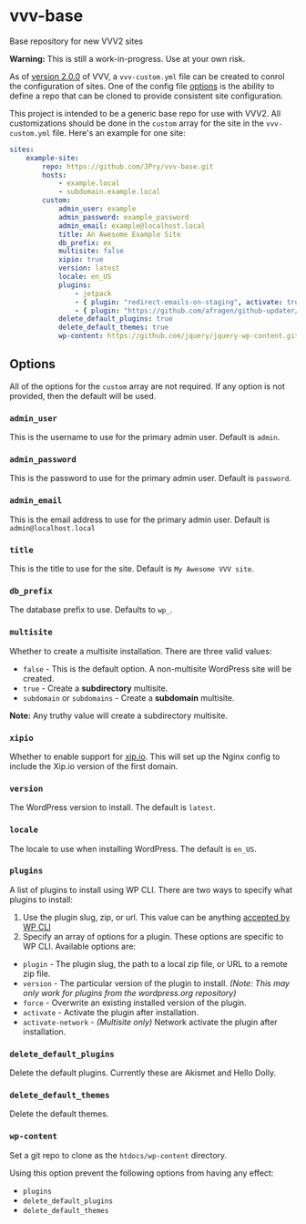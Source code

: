 # vvv-base

Base repository for new VVV2 sites

**Warning:** This is still a work-in-progress. Use at your own risk.

As of [version 2.0.0](https://varyingvagrantvagrants.org/blog/2017/03/13/varying-vagrant-vagrants-2-0-0.html) of VVV, 
a `vvv-custom.yml` file can be created to conrol the configuration of sites. One of the config file [options](https://varyingvagrantvagrants.org/docs/en-US/vvv-config/)
is the ability to define a repo that can be cloned to provide consistent site configuration.

This project is intended to be a generic base repo for use with VVV2. All customizations should be done in the
`custom` array for the site in the `vvv-custom.yml` file. Here's an example for one site:

```yml
sites:
    example-site:
        repo: https://github.com/JPry/vvv-base.git
        hosts:
            - example.local
            - subdomain.example.local
        custom:
            admin_user: example
            admin_password: example_password
            admin_email: example@localhost.local
            title: An Awesome Example Site
            db_prefix: ex_
            multisite: false
            xipio: true
            version: latest
            locale: en_US
            plugins:
                - jetpack
                - { plugin: "redirect-emails-on-staging", activate: true }
                - { plugin: "https://github.com/afragen/github-updater/archive/6.3.1.zip", force: true, activate: true }
            delete_default_plugins: true
            delete_default_themes: true
            wp-content: https://github.com/jquery/jquery-wp-content.git

```

## Options

All of the options for the `custom` array are not required. If any option is not provided, then the default will be used.

### `admin_user`

This is the username to use for the primary admin user. Default is `admin`.

### `admin_password`

This is the password to use for the primary admin user. Default is `password`.

### `admin_email`

This is the email address to use for the primary admin user. Default is `admin@localhost.local`

### `title`

This is the title to use for the site. Default is `My Awesome VVV site`.

### `db_prefix`

The database prefix to use. Defaults to `wp_`.

### `multisite`

Whether to create a multisite installation. There are three valid values:

* `false` - This is the default option. A non-multisite WordPress site will be created.
* `true` - Create a **subdirectory** multisite.
* `subdomain` or `subdomains` - Create a **subdomain** multisite.

**Note:** Any truthy value will create a subdirectory multisite.

### `xipio`

Whether to enable support for [xip.io](http://xip.io). This will set up the Nginx config to include the Xip.io version of the first domain.

### `version`

The WordPress version to install. The default is `latest`.

### `locale`

The locale to use when installing WordPress. The default is `en_US`.

### `plugins`

A list of plugins to install using WP CLI. There are two ways to specify what plugins to install:

1. Use the plugin slug, zip, or url. This value can be anything [accepted by WP CLI](https://developer.wordpress.org/cli/commands/plugin/install/)
1. Specify an array of options for a plugin. These options are specific to WP CLI. Available options are:
 * `plugin` - The plugin slug, the path to a local zip file, or URL to a remote zip file.
 * `version` - The particular version of the plugin to install. *(Note: This may only work for plugins from the wordpress.org repository)*
 * `force` - Overwrite an existing installed version of the plugin.
 * `activate` - Activate the plugin after installation.
 * `activate-network` - *(Multisite only)* Network activate the plugin after installation.
 
### `delete_default_plugins`

Delete the default plugins. Currently these are Akismet and Hello Dolly.

### `delete_default_themes`

Delete the default themes.

### `wp-content`

Set a git repo to clone as the `htdocs/wp-content` directory.

Using this option prevent the following options from having any effect:
* `plugins`
* `delete_default_plugins`
* `delete_default_themes`
